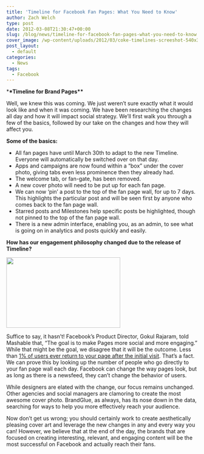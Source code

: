 ```yaml
---
title: 'Timeline for Facebook Fan Pages: What You Need to Know'
author: Zach Welch
type: post
date: 2012-03-08T21:30:47+00:00
slug: /blog/news/timeline-for-facebook-fan-pages-what-you-need-to-know
cover_image: /wp-content/uploads/2012/03/coke-timelines-screeshot-540x3344.jpg
post_layout:
  - default
categories:
  - News
tags:
  - Facebook
---
```


\***\*Timeline for Brand Pages\*\***

Well, we knew this was coming. We just weren’t sure exactly what it would look like and when it was coming. We have been researching the changes all day and how it will impact social strategy. We’ll first walk you through a few of the basics, followed by our take on the changes and how they will affect you.

**Some of the basics:**

- All fan pages have until March 30th to adapt to the new Timeline. Everyone will automatically be switched over on that day.
- Apps and campaigns are now found within a “box” under the cover photo, giving tabs even less prominence then they already had.
- The welcome tab, or fan-gate, has been removed.
- A new cover photo will need to be put up for each fan page.
- We can now ‘pin’ a post to the top of the fan page wall, for up to 7 days. This highlights the particular post and will be seen first by anyone who comes back to the fan page wall.
- Starred posts and Milestones help specific posts be highlighted, though not pinned to the top of the fan page wall.
- There is a new admin interface, enabling you, as an admin, to see what is going on in analytics and posts quickly and easily.

**How has our engagement philosophy changed due to the release of Timeline?**

[<img class="alignright size-medium wp-image-419" title="coke-timelines-screeshot-540x334" src="/wp-content/uploads/2012/03/coke-timelines-screeshot-540x3344-300x185.jpg" alt="" width="300" height="185" srcset="/wp-content/uploads/2012/03/coke-timelines-screeshot-540x3344-300x185.jpg 300w, /wp-content/uploads/2012/03/coke-timelines-screeshot-540x3344-180x111.jpg 180w, /wp-content/uploads/2012/03/coke-timelines-screeshot-540x3344.jpg 540w" sizes="(max-width: 300px) 100vw, 300px" />][1]

Suffice to say, it hasn’t! Facebook’s Product Director, Gokul Rajaram, told Mashable that, “The goal is to make Pages more social and more engaging.” While that might be the goal, we disagree that it will be the outcome. Less than [1% of users ever return to your page after the initial visit][2]. That’s a fact. We can prove this by looking up the number of people who go directly to your fan page wall each day. Facebook can change the way pages look, but as long as there is a newsfeed, they can’t change the behavior of users.

While designers are elated with the change, our focus remains unchanged. Other agencies and social managers are clamoring to create the most awesome cover photo. BrandGlue, as always, has its nose down in the data, searching for ways to help you more effectively reach your audience.

Now don’t get us wrong; you should certainly work to create aesthetically pleasing cover art and leverage the new changes in any and every way you can! However, we believe that at the end of the day, the brands that are focused on creating interesting, relevant, and engaging content will be the most successful on Facebook and actually reach their fans.<strong id="internal-source-marker_0.051245546666905284"><br /> </strong>

[1]: /wp-content/uploads/2012/03/coke-timelines-screeshot-540x3344.jpg
[2]: http://briancarteryeah.com/blog/facebook/rant-why-facebook-timeline-for-pages-doesnt-matter-and-you-should-get-back-to-work/
